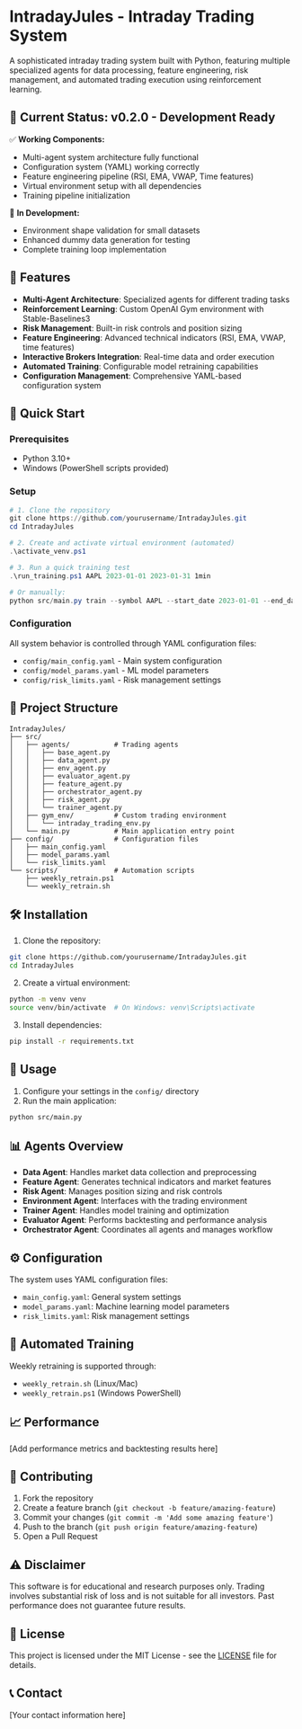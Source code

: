# IntradayJules - Intraday Trading System

A sophisticated intraday trading system built with Python, featuring multiple specialized agents for data processing, feature engineering, risk management, and automated trading execution using reinforcement learning.

## 🎯 **Current Status: v0.2.0 - Development Ready**

✅ **Working Components:**
- Multi-agent system architecture fully functional
- Configuration system (YAML) working correctly  
- Feature engineering pipeline (RSI, EMA, VWAP, Time features)
- Virtual environment setup with all dependencies
- Training pipeline initialization

🔧 **In Development:**
- Environment shape validation for small datasets
- Enhanced dummy data generation for testing
- Complete training loop implementation

## 🚀 Features

- **Multi-Agent Architecture**: Specialized agents for different trading tasks
- **Reinforcement Learning**: Custom OpenAI Gym environment with Stable-Baselines3
- **Risk Management**: Built-in risk controls and position sizing
- **Feature Engineering**: Advanced technical indicators (RSI, EMA, VWAP, time features)
- **Interactive Brokers Integration**: Real-time data and order execution
- **Automated Training**: Configurable model retraining capabilities
- **Configuration Management**: Comprehensive YAML-based configuration system

## 🚀 **Quick Start**

### Prerequisites
- Python 3.10+
- Windows (PowerShell scripts provided)

### Setup
```powershell
# 1. Clone the repository
git clone https://github.com/yourusername/IntradayJules.git
cd IntradayJules

# 2. Create and activate virtual environment (automated)
.\activate_venv.ps1

# 3. Run a quick training test
.\run_training.ps1 AAPL 2023-01-01 2023-01-31 1min

# Or manually:
python src/main.py train --symbol AAPL --start_date 2023-01-01 --end_date 2023-01-31 --interval 1min --main_config config/main_config.yaml --model_params config/model_params.yaml --risk_limits config/risk_limits.yaml
```

### Configuration
All system behavior is controlled through YAML configuration files:
- `config/main_config.yaml` - Main system configuration
- `config/model_params.yaml` - ML model parameters  
- `config/risk_limits.yaml` - Risk management settings

## 📁 Project Structure

```
IntradayJules/
├── src/
│   ├── agents/           # Trading agents
│   │   ├── base_agent.py
│   │   ├── data_agent.py
│   │   ├── env_agent.py
│   │   ├── evaluator_agent.py
│   │   ├── feature_agent.py
│   │   ├── orchestrator_agent.py
│   │   ├── risk_agent.py
│   │   └── trainer_agent.py
│   ├── gym_env/          # Custom trading environment
│   │   └── intraday_trading_env.py
│   └── main.py           # Main application entry point
├── config/               # Configuration files
│   ├── main_config.yaml
│   ├── model_params.yaml
│   └── risk_limits.yaml
└── scripts/              # Automation scripts
    ├── weekly_retrain.ps1
    └── weekly_retrain.sh
```

## 🛠️ Installation

1. Clone the repository:
```bash
git clone https://github.com/yourusername/IntradayJules.git
cd IntradayJules
```

2. Create a virtual environment:
```bash
python -m venv venv
source venv/bin/activate  # On Windows: venv\Scripts\activate
```

3. Install dependencies:
```bash
pip install -r requirements.txt
```

## 🚀 Usage

1. Configure your settings in the `config/` directory
2. Run the main application:
```bash
python src/main.py
```

## 📊 Agents Overview

- **Data Agent**: Handles market data collection and preprocessing
- **Feature Agent**: Generates technical indicators and market features
- **Risk Agent**: Manages position sizing and risk controls
- **Environment Agent**: Interfaces with the trading environment
- **Trainer Agent**: Handles model training and optimization
- **Evaluator Agent**: Performs backtesting and performance analysis
- **Orchestrator Agent**: Coordinates all agents and manages workflow

## ⚙️ Configuration

The system uses YAML configuration files:
- `main_config.yaml`: General system settings
- `model_params.yaml`: Machine learning model parameters
- `risk_limits.yaml`: Risk management settings

## 🔄 Automated Training

Weekly retraining is supported through:
- `weekly_retrain.sh` (Linux/Mac)
- `weekly_retrain.ps1` (Windows PowerShell)

## 📈 Performance

[Add performance metrics and backtesting results here]

## 🤝 Contributing

1. Fork the repository
2. Create a feature branch (`git checkout -b feature/amazing-feature`)
3. Commit your changes (`git commit -m 'Add some amazing feature'`)
4. Push to the branch (`git push origin feature/amazing-feature`)
5. Open a Pull Request

## ⚠️ Disclaimer

This software is for educational and research purposes only. Trading involves substantial risk of loss and is not suitable for all investors. Past performance does not guarantee future results.

## 📄 License

This project is licensed under the MIT License - see the [LICENSE](LICENSE) file for details.

## 📞 Contact

[Your contact information here]